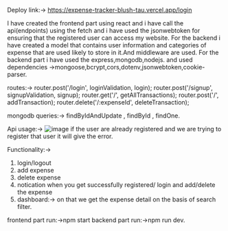 Deploy link:->  https://expense-tracker-blush-tau.vercel.app/login

I have created the frontend part using react and i have call the api(endpoints) using the fetch and i have used the jsonwebtoken for ensuring that the registered user can access my website.
For the backend i have created a model that contains user information and categories of expense that are used likely to store in it.And middleware are used.
For the backend part i have used the express,mongodb,nodejs. and used dependencies ->mongoose,bcrypt,cors,dotenv,jsonwebtoken,cookie-parser.

routes:->
router.post('/login', loginValidation, login);
router.post('/signup', signupValidation, signup);
router.get('/', getAllTransactions);
router.post('/', addTransaction);
router.delete('/:expenseId', deleteTransaction);

mongodb queries:-> findByIdAndUpdate , findById , findOne.

Api usage:->
![image](https://github.com/user-attachments/assets/06105e1b-3374-4ded-bb07-ae6577a4897d)
if the user are already registered and we are trying to register that user it will give the error.

Functionality:->
1. login/logout
2. add expense 
3. delete expense 
4. notication when you get successfully registered/ login and add/delete the expense
5. dashboard:-> on that we get the expense detail on the basis of search filter.

frontend part run:->npm start
backend part run:->npm run dev.

